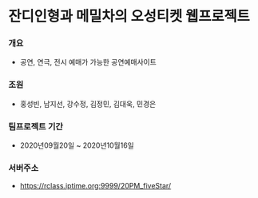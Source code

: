 # 잔디인형과 메밀차의 오성티켓 웹프로젝트
### 개요
+ 공연, 연극, 전시 예매가 가능한 공연예매사이트

### 조원
+ 홍성빈, 남지선, 강수정, 김정민, 김대욱, 민경은

### 팀프로젝트 기간
+ 2020년09월20일 ~ 2020년10월16일

### 서버주소
+ <https://rclass.iptime.org:9999/20PM_fiveStar/>


